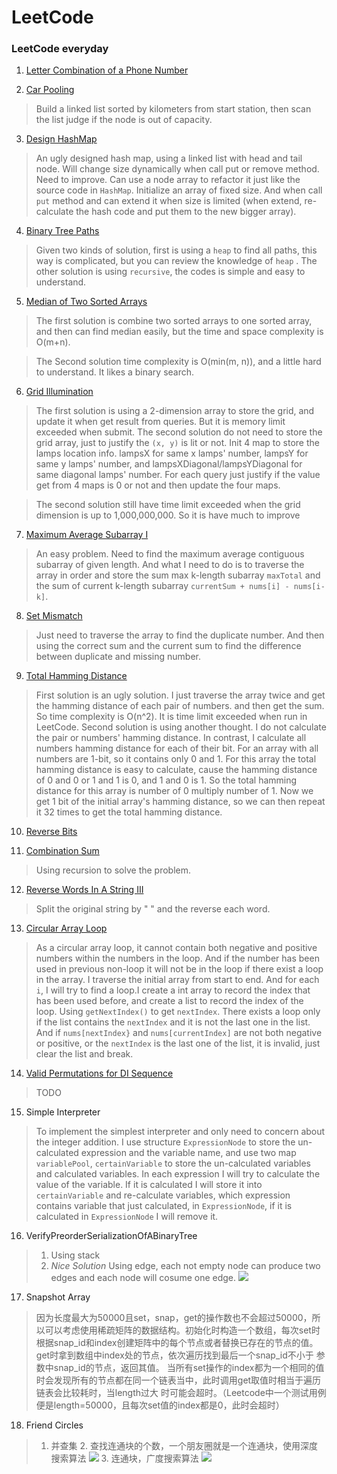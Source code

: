 # LeetCode

### LeetCode everyday

1. [Letter Combination of a Phone Number](https://leetcode.com/problems/letter-combinations-of-a-phone-number/)

2. [Car Pooling](https://leetcode.com/problems/car-pooling/)
 > Build a linked list sorted by kilometers from start station, then scan the list judge if the node is out of capacity.
 
3. [Design HashMap](https://leetcode.com/problems/design-hashmap/)
 > An ugly designed hash map, using a linked list with head and tail node. Will change size dynamically when call put
   or remove method. Need to improve. Can use a node array to refactor it just like the source code in `HashMap`. Initialize
   an array of fixed size. And when call `put` method and can extend it when size is limited (when extend, re-calculate the
   hash code and put them to the new bigger array).
   
4. [Binary Tree Paths](https://leetcode.com/problems/binary-tree-paths/)
 > Given two kinds of solution, first is using a `heap` to find all paths, this way is complicated, but you can review the 
   knowledge of `heap` . The other solution is using `recursive`, the codes is simple and easy to understand.

5. [Median of Two Sorted Arrays](https://leetcode.com/problems/median-of-two-sorted-arrays/)
 > The first solution is combine two sorted arrays to one sorted array, and then can find median easily, but the time and 
   space complexity is O(m+n).
    
 > The Second solution time complexity is O(min(m, n)), and a little hard to understand. It likes a binary search. 

6. [Grid Illumination](https://leetcode.com/problems/grid-illumination/)
 > The first solution is using a 2-dimension array to store the grid, and update it when get result from queries. But it
   is memory limit exceeded when submit.
 > The second solution do not need to store the grid array, just to justify the `(x, y)` is lit or not. Init 4 map to store
   the lamps location info. lampsX for same x lamps' number, lampsY for same y lamps' number, and lampsXDiagonal/lampsYDiagonal for same 
   diagonal lamps' number. For each query just justify if the value get from 4 maps is 0 or not and then update the four maps.

 > The second solution still have time limit exceeded when the grid dimension is up to 1,000,000,000. So it is have much
   to improve

7. [Maximum Average Subarray I](https://leetcode.com/problems/maximum-average-subarray-i/)
 > An easy problem. Need to find the maximum average contiguous subarray of given length. And what I need to do is to traverse
   the array in order and store the sum max k-length subarray `maxTotal` and the sum of current k-length subarray 
   `currentSum + nums[i] - nums[i-k]`.

8. [Set Mismatch](https://leetcode.com/problems/set-mismatch/)
 > Just need to traverse the array to find the duplicate number. And then using the correct sum and the current sum to find
   the difference between duplicate and missing number.

9. [Total Hamming Distance](https://leetcode.com/problems/total-hamming-distance/)
 > First solution is an ugly solution. I just traverse the array twice and get the hamming distance of each pair of numbers.
 > and then get the sum. So time complexity is O(n^2). It is time limit exceeded when run in LeetCode.
 > Second solution is using another thought. I do not calculate the pair or numbers' hamming distance. In contrast, I calculate
 > all numbers hamming distance for each of their bit. For an array with all numbers are 1-bit, so it contains only 0 and 1.
 > For this array the total hamming distance is easy to calculate, cause the hamming distance of 0 and 0 or 1 and 1 is 0, 
 > and 1 and 0 is 1. So the total hamming distance for this array is number of 0 multiply number of 1. Now we get 1 bit of
 > the initial array's hamming distance, so we can then repeat it 32 times to get the total hamming distance.

10. [Reverse Bits](https://leetcode.com/problems/reverse-bits/)

11. [Combination Sum](https://leetcode.com/problems/combination-sum/)
 > Using recursion to solve the problem.

12. [Reverse Words In A String III](https://leetcode.com/problems/reverse-words-in-a-string-iii/)
 > Split the original string by " " and the reverse each word.

13. [Circular Array Loop](https://leetcode.com/problems/circular-array-loop/)
 > As a circular array loop, it cannot contain both negative and positive numbers within the numbers in the loop. And if
 > the number has been used in previous non-loop it will not be in the loop if there exist a loop in the array. I traverse
 > the initial array from start to end. And for each `i`, I will try to find a loop.I create a int array to record the 
 > index that has been used before, and create a list to record the index of the loop. Using `getNextIndex()` to get 
 > `nextIndex`. There exists a loop only if the list contains the `nextIndex` and it is not the last one in the list. And
 > if `nums[nextIndex}` and `nums[currentIndex]` are not both negative or positive, or the `nextIndex` is the last one of
 > the list, it is invalid, just clear the list and break. 

14. [Valid Permutations for DI Sequence](https://leetcode.com/problems/valid-permutations-for-di-sequence/)
 > TODO

15. Simple Interpreter
 > To implement the simplest interpreter and only need to concern about the integer addition. I use structure 
 > `ExpressionNode` to store the un-calculated expression and the variable name, and use two map `variablePool`, 
 > `certainVariable` to store the un-calculated variables and calculated variables. In each expression I will try to 
 > calculate the value of the variable. If it is calculated I will store it into `certainVariable` and re-calculate
 > variables, which expression contains variable that just calculated, in `ExpressionNode`, if it is calculated in 
 > `ExpressionNode` I will remove it.

16. VerifyPreorderSerializationOfABinaryTree
  > 1. Using stack 
  > 2. *Nice Solution* Using edge, each not empty node can produce two edges and each node will cosume one edge.
  ![](https://tva1.sinaimg.cn/large/006tNbRwgy1gaql8d80p4j30wm0gc76f.jpg)

17. Snapshot Array
  > 因为长度最大为50000且set，snap，get的操作数也不会超过50000，所以可以考虑使用稀疏矩阵的数据结构。初始化时构造一个数组，每次set时
  > 根据snap_id和index创建矩阵中的每个节点或者替换已存在的节点的值。get时拿到数组中index处的节点，依次遍历找到最后一个snap_id不小于
  > 参数中snap_id的节点，返回其值。
  > 当所有set操作的index都为一个相同的值时会发现所有的节点都在同一个链表当中，此时调用get取值时相当于遍历链表会比较耗时，当length过大
  > 时可能会超时。（Leetcode中一个测试用例便是length=50000，且每次set值的index都是0，此时会超时）

18. Friend Circles
  > 1. 并查集
    2. 查找连通块的个数，一个朋友圈就是一个连通块，使用深度搜索算法 ![](https://tva1.sinaimg.cn/large/006tNbRwgy1gaxiuip97oj30s60mu0vi.jpg)
    3. 连通块，广度搜索算法  ![](https://tva1.sinaimg.cn/large/006tNbRwgy1gaxiwemnqyj30s60o677c.jpg)